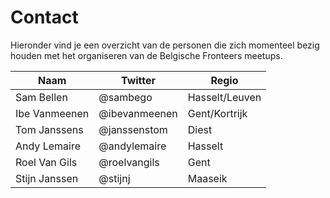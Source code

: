 
# Contact

Hieronder vind je een overzicht van de personen die zich momenteel bezig houden met het organiseren van de Belgische Fronteers meetups.

| Naam | Twitter | Regio |
| ---- | ------- | ----- |
| Sam Bellen | @sambego | Hasselt/Leuven |
| Ibe Vanmeenen | @ibevanmeenen | Gent/Kortrijk |
| Tom Janssens | @janssenstom  | Diest |
| Andy Lemaire | @andylemaire  | Hasselt |
| Roel Van Gils | @roelvangils  | Gent |
| Stijn Janssen | @stijnj | Maaseik |
